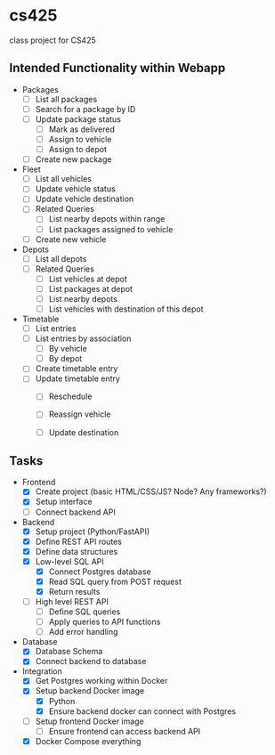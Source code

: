 # cs425
class project for CS425

## Intended Functionality within Webapp

- Packages
  - [ ] List all packages
  - [ ] Search for a package by ID
  - [ ] Update package status
    - [ ] Mark as delivered
    - [ ] Assign to vehicle
    - [ ] Assign to depot
  - [ ] Create new package
- Fleet
  - [ ] List all vehicles
  - [ ] Update vehicle status
  - [ ] Update vehicle destination
  - [ ] Related Queries
    - [ ] List nearby depots within range
    - [ ] List packages assigned to vehicle
  - [ ] Create new vehicle
- Depots
  - [ ] List all depots
  - [ ] Related Queries
    - [ ] List vehicles at depot
    - [ ] List packages at depot
    - [ ] List nearby depots
    - [ ] List vehicles with destination of this depot
- Timetable
  - [ ] List entries
  - [ ] List entries by association
    - [ ] By vehicle
    - [ ] By depot
  - [ ] Create timetable entry
  - [ ] Update timetable entry
    - [ ] Reschedule
    - [ ] Reassign vehicle
    - [ ] Update destination


## Tasks

- Frontend
  - [x] Create project (basic HTML/CSS/JS? Node? Any frameworks?)
  - [x] Setup interface
  - [ ] Connect backend API
- Backend
  - [x] Setup project (Python/FastAPI)
  - [x] Define REST API routes
  - [x] Define data structures
  - [x] Low-level SQL API
    - [x] Connect Postgres database
    - [x] Read SQL query from POST request
    - [x] Return results
  - [ ] High level REST API
    - [ ] Define SQL queries
    - [ ] Apply queries to API functions
    - [ ] Add error handling
- Database
  - [x] Database Schema
  - [x] Connect backend to database
- Integration
  - [x] Get Postgres working within Docker
  - [x] Setup backend Docker image
    - [x] Python
    - [x] Ensure backend docker can connect with Postgres
  - [ ] Setup frontend Docker image
    - [ ] Ensure frontend can access backend API
  - [x] Docker Compose everything
